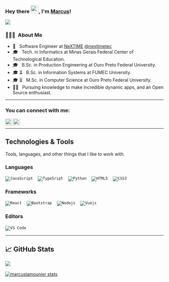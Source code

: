 ### Hey there <img src="https://media.giphy.com/media/hvRJCLFzcasrR4ia7z/giphy.gif" width="25px">, I'm [Marcus](https://www.linkedin.com/in/marcuslamounier/)!

![](https://visitor-badge.glitch.me/badge?page_id=marcuslamounier.marcuslamounier)
<h3> 👨🏻‍💻 &nbsp;About Me </h3>

- 🦅 &nbsp; Software Engineer at <a href="https://www.nextime.com.br/">NeXTIME</a> <a href="https://www.instagram.com/nextimetec/">@nextimetec</a>
- 🎓 &nbsp; Tech. in Informatics at Minas Gerais Federal Center of Technological Education.
- 🎓 &nbsp; B.Sc. in Production Engineering at Ouro Preto Federal University.
- 🎓 ⏳ &nbsp; B.Sc. in Information Systems at FUMEC University.
- 🎓 ⏳ &nbsp; M.Sc. in Computer Science at Ouro Preto Federal University.
- 👨‍🏫 &nbsp; Pursuing knowledge to make incredible dynamic apps, and an Open Source enthusiast.

---------------------------------------------------------------------------------------------------------------------------------------------------------------------------------

### You can connect with me:

<p>
  <a href="https://www.linkedin.com/in/marcuslamounier/">
    <img align="left" alt="marcuslinkedin" width="22px" src= "https://camo.githubusercontent.com/d659d2bac00c01b42bffbae84bdc121e828b8fecd5b4949ffa2575f5d9e4a371/68747470733a2f2f63646e2e6a7364656c6976722e6e65742f6e706d2f73696d706c652d69636f6e734076332f69636f6e732f6c696e6b6564696e2e737667" style="max-width:100%;">
  </a>
</p>

<p>
  <a href="https://t.me/marcuslamounier">
    <img align="left" alt="marcustelegram" width="22px" src= "https://raw.githubusercontent.com/gist/m8rge/4c2b36369c9f936c02ee883ca8ec89f1/raw/c03fd44ee2b63d7a2a195ff44e9bb071e87b4a40/telegram-single-path-24px.svg" style="max-width:100%;">
  </a>
</p>

<br>

---------------------------------------------------------------------------------------------------------------------------------------------------------------------------------

<h2 align="left">Technologies & Tools</h2>
Tools, languages, and other things that I like to work with.

### Languages

<code>![JavaScript](https://img.shields.io/badge/-JavaScript-black?style=flat&logo=javascript&logoColor=yellow)</code> &nbsp;&nbsp;
<code>![TypeSript](https://img.shields.io/badge/-TypeScript-black?style=flat&logo=typescript&logoColor=blue)</code> &nbsp;&nbsp;
<code>![Python](https://img.shields.io/badge/Python-white?style=flat&logo=python)</code> &nbsp;&nbsp;
<code>![HTML5](https://img.shields.io/badge/-HTML5-%23E44D27?style=flat-square&logo=html5&logoColor=ffffff)</code> &nbsp;&nbsp;
<code>![CSS3](https://img.shields.io/badge/-CSS3-%231572B6?style=flat-square&logo=css3)</code> &nbsp;&nbsp;

### Frameworks

<code>![React](https://img.shields.io/badge/-React-%23282C34?style=flat-square&logo=react)</code> &nbsp;&nbsp;
<code>![Bootstrap](https://img.shields.io/badge/-Bootstrap-563D7C?style=flat-square&logo=bootstrap)</code> &nbsp;&nbsp;
<code>![Nodejs](https://img.shields.io/badge/-Nodejs-black?style=flat-square&logo=Node.js)</code> &nbsp;&nbsp;
<code>![Vuejs](https://img.shields.io/badge/-Vuejs-black?style=flat-square&logo=vuejs)</code> &nbsp;&nbsp;

### Editors
<code>![VS Code](http://img.shields.io/badge/-VS%20Code-007ACC?style=flat-square&logo=visual-studio-code)</code> &nbsp;&nbsp;


---------------------------------------------------------------------------------------------------------------------------------------------------------------------------------


## &#x1f4c8; GitHub Stats
<p>
  <a href="https://github.com/marcuslamounier">
    <img align="center" src="https://github-readme-stats.vercel.app/api/top-langs/?username=marcuslamounier&hide=html&layout=compact&langs_count=10" /> 
  </a>
  <br> <br>
  <a href="https://github.com/marcuslamounier">
    <img align="center" src="https://github-readme-stats.vercel.app/api?username=marcuslamounier&show_icons=true&line_height=27&count_private=true&&theme=vision-friendly-dark" alt="marcuslamounier stats" />
  </a>
</p>
